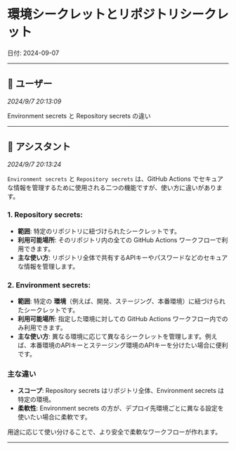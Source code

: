 # 環境シークレットとリポジトリシークレット

日付: 2024-09-07

---

## 👤 ユーザー
*2024/9/7 20:13:09*

Environment secrets と Repository secrets の違い

---

## 🤖 アシスタント
*2024/9/7 20:13:24*

`Environment secrets` と `Repository secrets` は、GitHub Actions でセキュアな情報を管理するために使用される二つの機能ですが、使い方に違いがあります。

### 1. **Repository secrets**:
- **範囲**: 特定のリポジトリに紐づけられたシークレットです。
- **利用可能場所**: そのリポジトリ内の全ての GitHub Actions ワークフローで利用できます。
- **主な使い方**: リポジトリ全体で共有するAPIキーやパスワードなどのセキュアな情報を管理します。

### 2. **Environment secrets**:
- **範囲**: 特定の **環境**（例えば、開発、ステージング、本番環境）に紐づけられたシークレットです。
- **利用可能場所**: 指定した環境に対しての GitHub Actions ワークフロー内でのみ利用できます。
- **主な使い方**: 異なる環境に応じて異なるシークレットを管理します。例えば、本番環境のAPIキーとステージング環境のAPIキーを分けたい場合に便利です。

### 主な違い
- **スコープ**: Repository secrets はリポジトリ全体、Environment secrets は特定の環境。
- **柔軟性**: Environment secrets の方が、デプロイ先環境ごとに異なる設定を使いたい場合に柔軟です。

用途に応じて使い分けることで、より安全で柔軟なワークフローが作れます。

---
